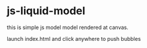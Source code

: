 # js-liquid-model
this is simple js model model rendered at canvas. 

launch index.html and click anywhere to push bubbles
